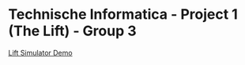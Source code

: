 # Technische Informatica - Project 1 (The Lift) - Group 3

[Lift Simulator Demo](https://lift-simulator.bplaat.nl/)
